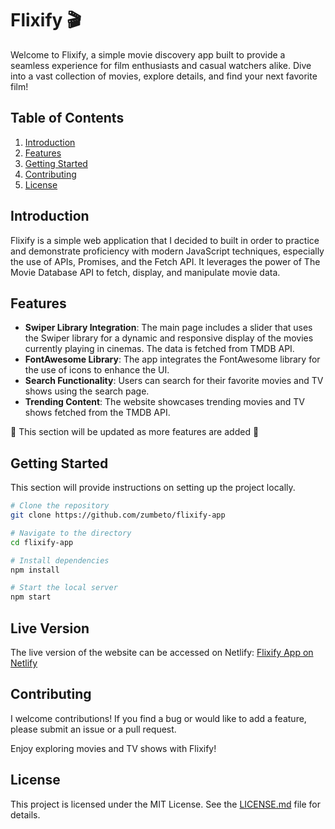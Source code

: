 # Flixify 🎬

Welcome to Flixify, a simple movie discovery app built to provide a seamless experience for film enthusiasts and casual watchers alike. Dive into a vast collection of movies, explore details, and find your next favorite film!

## Table of Contents

1. [Introduction](#introduction)
2. [Features](#features)
3. [Getting Started](#getting-started)
4. [Contributing](#contributing)
5. [License](#license)

## Introduction

Flixify is a simple web application that I decided to built in order to practice and demonstrate proficiency with modern JavaScript techniques, especially the use of APIs, Promises, and the Fetch API. It leverages the power of The Movie Database API to fetch, display, and manipulate movie data.

## Features

- **Swiper Library Integration**: The main page includes a slider that uses the Swiper library for a dynamic and responsive display of the movies currently playing in cinemas. The data is fetched from TMDB API.
- **FontAwesome Library**: The app integrates the FontAwesome library for the use of icons to enhance the UI.
- **Search Functionality**: Users can search for their favorite movies and TV shows using the search page.
- **Trending Content**: The website showcases trending movies and TV shows fetched from the TMDB API.

🚧 This section will be updated as more features are added 🚧

## Getting Started

This section will provide instructions on setting up the project locally.

```bash
# Clone the repository
git clone https://github.com/zumbeto/flixify-app

# Navigate to the directory
cd flixify-app

# Install dependencies
npm install

# Start the local server
npm start
```

## Live Version

The live version of the website can be accessed on Netlify: [Flixify App on Netlify](https://rainbow-hamster-885697.netlify.app/)

## Contributing

I welcome contributions! If you find a bug or would like to add a feature, please submit an issue or a pull request.

Enjoy exploring movies and TV shows with Flixify!

## License

This project is licensed under the MIT License. See the [LICENSE.md](LICENSE.md) file for details.
